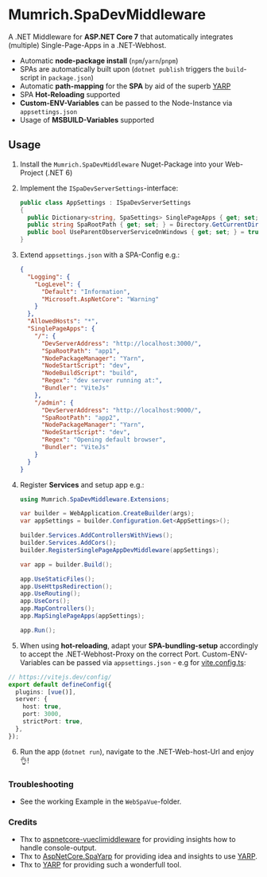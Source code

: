 # Mumrich.SpaDevMiddleware

A .NET Middleware for **ASP.NET Core 7** that automatically integrates (multiple) Single-Page-Apps in a .NET-Webhost.

- Automatic **node-package install** (`npm`/`yarn`/`pnpm`)
- SPAs are automatically built upon (`dotnet publish` triggers the `build`-script in `package.json`)
- Automatic **path-mapping** for the **SPA** by aid of the superb [YARP](https://microsoft.github.io/reverse-proxy/)
- SPA **Hot-Reloading** supported
- **Custom-ENV-Variables** can be passed to the Node-Instance via `appsettings.json`
- Usage of **MSBUILD-Variables** supported

## Usage

1. Install the `Mumrich.SpaDevMiddleware` Nuget-Package into your Web-Project (.NET 6)

2. Implement the `ISpaDevServerSettings`-interface:

   ```csharp
   public class AppSettings : ISpaDevServerSettings
   {
     public Dictionary<string, SpaSettings> SinglePageApps { get; set; } = new();
     public string SpaRootPath { get; set; } = Directory.GetCurrentDirectory();
     public bool UseParentObserverServiceOnWindows { get; set; } = true;
   }
   ```

3. Extend `appsettings.json` with a SPA-Config e.g.:

   ```json
   {
     "Logging": {
       "LogLevel": {
         "Default": "Information",
         "Microsoft.AspNetCore": "Warning"
       }
     },
     "AllowedHosts": "*",
     "SinglePageApps": {
       "/": {
         "DevServerAddress": "http://localhost:3000/",
         "SpaRootPath": "app1",
         "NodePackageManager": "Yarn",
         "NodeStartScript": "dev",
         "NodeBuildScript": "build",
         "Regex": "dev server running at:",
         "Bundler": "ViteJs"
       },
       "/admin": {
         "DevServerAddress": "http://localhost:9000/",
         "SpaRootPath": "app2",
         "NodePackageManager": "Yarn",
         "NodeStartScript": "dev",
         "Regex": "Opening default browser",
         "Bundler": "ViteJs"
       }
     }
   }
   ```

4. Register **Services** and setup app e.g.:

   ```csharp
   using Mumrich.SpaDevMiddleware.Extensions;

   var builder = WebApplication.CreateBuilder(args);
   var appSettings = builder.Configuration.Get<AppSettings>();

   builder.Services.AddControllersWithViews();
   builder.Services.AddCors();
   builder.RegisterSinglePageAppDevMiddleware(appSettings);

   var app = builder.Build();

   app.UseStaticFiles();
   app.UseHttpsRedirection();
   app.UseRouting();
   app.UseCors();
   app.MapControllers();
   app.MapSinglePageApps(appSettings);

   app.Run();
   ```

5. When using **hot-reloading**, adapt your **SPA-bundling-setup** accordingly to accept the .NET-Webhost-Proxy on the correct Port. Custom-ENV-Variables can be passed via `appsettings.json` - e.g for [vite.config.ts](https://vitejs.dev/config/):

  ```ts
  // https://vitejs.dev/config/
  export default defineConfig({
    plugins: [vue()],
    server: {
      host: true,
      port: 3000,
      strictPort: true,
    },
  });
  ```

6. Run the app (`dotnet run`), navigate to the .NET-Web-host-Url and enjoy 👌!

### Troubleshooting

- See the working Example in the `WebSpaVue`-folder.

### Credits

- Thx to [aspnetcore-vueclimiddleware](https://github.com/EEParker/aspnetcore-vueclimiddleware) for providing insights how to handle console-output.
- Thx to [AspNetCore.SpaYarp](https://github.com/berhir/AspNetCore.SpaYarp) for providing idea and insights to use [YARP](https://microsoft.github.io/reverse-proxy/).
- Thx to [YARP](https://microsoft.github.io/reverse-proxy/) for providing such a wonderfull tool.

